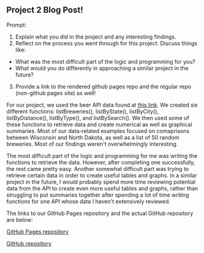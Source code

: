 ## Project 2 Blog Post!

Prompt:

1. Explain what you did in the project and any interesting findings.
2. Reflect on the process you went through for this project. Discuss things like: 
  + What was the most difficult part of the logic and programming for you?
  + What would you do differently in approaching a similar project in the future?
3. Provide a link to the rendered github pages repo and the regular repo (non-github pages site) as well!

For our project, we used the beer API data found at [this link](https://www.openbrewerydb.org/documentation). We created six different functions: listBreweries(), listByState(), listByCity(), listByDistance(), listByType(), and listBySearch(). We then used some of these functions to retrieve data and create numerical as well as graphical summaries. Most of our data-related examples focused on comaprisons between Wisconsin and North Dakota, as well as a list of 50 random breweries. Most of our findings weren't overwhelmingly interesting. 

The most difficult part of the logic and programming for me was writing the functions to retrieve the data. However, after completing one successfully, the rest came pretty easy. Another somewhat difficult part was trying to retrieve certain data in order to create useful tables and graphs. In a similar project in the future, I would probably spend more time reviewing potential data from the API to create even more useful tables and graphs, rather than struggling to put summaries together after spending a lot of time writing functions for one API whose data I haven't extensively reviewed.

The links to our GitHub Pages repository and the actual GitHub repository are below:

[GitHub Pages repository](https://rlhardy2.github.io/ST-558-Project-2/)

[GitHub repository](https://github.com/rlhardy2/ST-558-Project-2)
